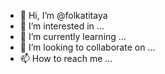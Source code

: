 - 👋 Hi, I’m @folkatitaya
- 👀 I’m interested in ...
- 🌱 I’m currently learning ...
- 💞️ I’m looking to collaborate on ...
- 📫 How to reach me ...

<!---
folkatitaya/folkatitaya is a ✨ special ✨ repository because its `README.md` (this file) appears on your GitHub profile.
You can click the Preview link to take a look at your changes.
--->

